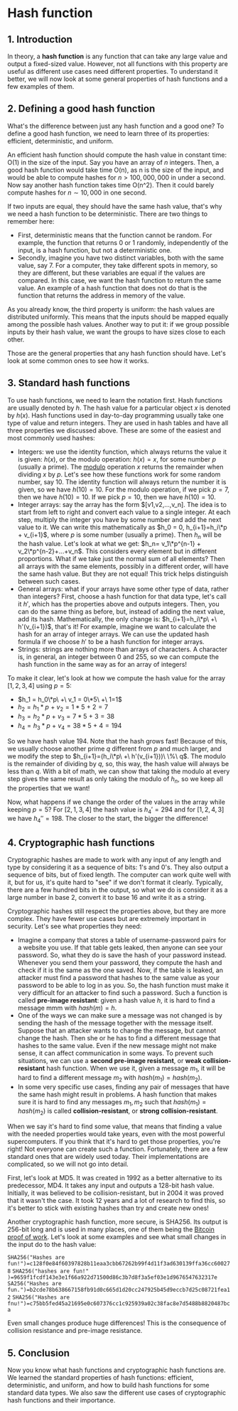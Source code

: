 # Hash function

## 1. Introduction

In theory, a **hash function** is any function that can take any large value and output a fixed-sized value. However, not all functions with this property are useful as different use cases need different properties. To understand it better, we will now look at some general properties of hash functions and a few examples of them.

## 2. Defining a good hash function

What's the difference between just any hash function and a good one? To define a good hash function, we need to learn three of its properties: efficient, deterministic, and uniform.

An efficient hash function should compute the hash value in constant time: O(1) in the size of the input. Say you have an array of $n$ integers. Then, a good hash function would take time O(n), as n is the size of the input, and would be able to compute hashes for $n>100,000,000$ in under a second. Now say another hash function takes time O(n^2). Then it could barely compute hashes for $n∼10,000$ in one second.

If two inputs are equal, they should have the same hash value, that's why we need a hash function to be deterministic. There are two things to remember here:

- First, deterministic means that the function cannot be random. For example, the function that returns 0 or 1 randomly, independently of the input, is a hash function, but not a deterministic one.
- Secondly, imagine you have two distinct variables, both with the same value, say 7. For a computer, they take different spots in memory, so they are different, but these variables are equal if the values are compared. In this case, we want the hash function to return the same value. An example of a hash function that does not do that is the function that returns the address in memory of the value.

As you already know, the third property is uniform: the hash values are distributed uniformly. This means that the inputs should be mapped equally among the possible hash values. Another way to put it: if we group possible inputs by their hash value, we want the groups to have sizes close to each other.

Those are the general properties that any hash function should have. Let's look at some common ones to see how it works.

## 3. Standard hash functions

To use hash functions, we need to learn the notation first. Hash functions are usually denoted by $h$. The hash value for a particular object $x$ is denoted by $h(x)$. Hash functions used in day-to-day programming usually take one type of value and return integers. They are used in hash tables and have all three properties we discussed above. These are some of the easiest and most commonly used hashes:

- Integers: we use the identity function, which always returns the value it is given: $h(x)$, or the modulo operation: $h(x)=x % p$, for some number $p$ (usually a prime). The [modulo](https://en.wikipedia.org/wiki/Modulo_operation) operation $x % p$ returns the remainder when dividing $x$ by $p$. Let's see how these functions work for some random number, say 10. The identity function will always return the number it is given, so we have $h(10)=10$. For the modulo operation, if we pick $p=7$, then we have $h(10)=10 % 7=3$. If we pick $p=10$, then we have $h(10)=10 % 10=0$.
- Integer arrays: say the array has the form $[v1,v2,...,v_n]. The idea is to start from left to right and convert each value to a single integer. At each step, multiply the integer you have by some number and add the next value to it. We can write this mathematically as $h_0 = 0, h_{i+1}=h_i\*p + v_{i+1}$, where $p$ is some number (usually a prime). Then $h_n$ will be the hash value. Let's look at what we get: $h_n= v_1\*p^{n-1} + v_2\*p^{n-2}+...+v_n$. This considers every element but in different proportions. What if we take just the normal sum of all elements? Then all arrays with the same elements, possibly in a different order, will have the same hash value. But they are not equal! This trick helps distinguish between such cases.
- General arrays: what if your arrays have some other type of data, rather than integers? First, choose a hash function for that data type, let's call it $h'$, which has the properties above and outputs integers. Then, you can do the same thing as before, but, instead of adding the next value, add its hash. Mathematically, the only change is: $h_{i+1}=h_i\*p\ +\ h'(v_{i+1})$, that's it! For example, imagine we want to calculate the hash for an array of integer arrays. We can use the updated hash formula if we choose $h'$ to be a hash function for integer arrays.
- Strings: strings are nothing more than arrays of characters. A character is, in general, an integer between 0 and 255, so we can compute the hash function in the same way as for an array of integers!

To make it clear, let's look at how we compute the hash value for the array $[1, 2, 3, 4]$ using $p = 5$:

- $h_1 = h_0\*p\ +\ v_1 = 0\*5\ +\ 1=1$
- $h_2 = h_1*p\ +\ v_2 = 1*5\ +\ 2=7$
- $h_3 = h_2*p\ +\ v_3 = 7*5\ +\ 3=38$
- $h_4 = h_3*p\ +\ v_4 = 38*5\ +\ 4=194$

So we have hash value $194$. Note that the hash grows fast! Because of this, we usually choose another prime $q$ different from $p$ and much larger, and we modify the step to $h_{i+1}=(h_i\*p\ +\ h'(v_{i+1}))\ \%\ q$. The modulo is the remainder of dividing by $q$, so, this way, the hash value will always be less than $q$. With a bit of math, we can show that taking the modulo at every step gives the same result as only taking the modulo of $h_n$, so we keep all the properties that we want!

Now, what happens if we change the order of the values in the array while keeping $p=5$? For $[2,1,3,4]$ the hash value is $h_4' = 294$ and for $[1, 2, 4, 3]$ we have $h_4''=198$. The closer to the start, the bigger the difference!

## 4. Cryptographic hash functions

Cryptographic hashes are made to work with any input of any length and type by considering it as a sequence of bits: 1's and 0's. They also output a sequence of bits, but of fixed length. The computer can work quite well with it, but for us, it's quite hard to "see" if we don't format it clearly. Typically, there are a few hundred bits in the output, so what we do is consider it as a large number in base 2, convert it to base 16 and write it as a string.

Cryptographic hashes still respect the properties above, but they are more complex. They have fewer use cases but are extremely important in security. Let's see what properties they need:

- Imagine a company that stores a table of username-password pairs for a website you use. If that table gets leaked, then anyone can see your password. So, what they do is save the hash of your password instead. Whenever you send them your password, they compute the hash and check if it is the same as the one saved. Now, if the table is leaked, an attacker must find a password that hashes to the same value as your password to be able to log in as you. So, the hash function must make it very difficult for an attacker to find such a password. Such a function is called **pre-image resistant**: given a hash value $h$, it is hard to find a message mmm with $hash(m) = h$.
- One of the ways we can make sure a message was not changed is by sending the hash of the message together with the message itself. Suppose that an attacker wants to change the message, but cannot change the hash. Then she or he has to find a different message that hashes to the same value. Even if the new message might not make sense, it can affect communication in some ways. To prevent such situations, we can use a **second pre-image resistant**, or **weak collision-resistant** hash function. When we use it, given a message $m_1$, it will be hard to find a different message $m_2$ with $hash(m_1) = hash(m_2)$.
- In some very specific use cases, finding any pair of messages that have the same hash might result in problems. A hash function that makes sure it is hard to find any messages $m_1, m_2$ such that $hash(m_1) = hash(m_2)$ is called **collision-resistant**, or **strong collision-resistant**.

When we say it's hard to find some value, that means that finding a value with the needed properties would take years, even with the most powerful supercomputers. If you think that it's hard to get those properties, you're right! Not everyone can create such a function. Fortunately, there are a few standard ones that are widely used today. Their implementations are complicated, so we will not go into detail.

First, let's look at MD5. It was created in 1992 as a better alternative to its predecessor, MD4. It takes any input and outputs a 128-bit hash value. Initially, it was believed to be collision-resistant, but in 2004 it was proved that it wasn't the case. It took 12 years and a lot of research to find this, so it's better to stick with existing hashes than try and create new ones!

Another cryptographic hash function, more secure, is SHA256. Its output is 256-bit long and is used in many places, one of them being the [Bitcoin proof of work](https://en.bitcoin.it/wiki/Proof_of_work). Let's look at some examples and see what small changes in the input do to the hash value:

`SHA256("Hashes are fun!")=c128f0e84f60397828b11eaa3cbb67262b99f4d11f3ad630139ffa36cc600278`
`SHA256("hashes are fun!" )=9659f1fcdf143e3e1f66a922d71500d86c3b7d8f3a5ef03e1d9676547632317e`
`SA256("Hashes are fun.")=b2cde78b638667158fb91d0c665d1d20cc247925b45d9eccb7d25c08721fea12`
`SHA256("Hashes are fnu!")=c75bb5fed45a21695e0c607376cc1c925939a02c38fac8e7d5488b8820487bca`

Even small changes produce huge differences! This is the consequence of collision resistance and pre-image resistance.

## 5. Conclusion

Now you know what hash functions and cryptographic hash functions are. We learned the standard properties of hash functions: efficient, deterministic, and uniform, and how to build hash functions for some standard data types. We also saw the different use cases of cryptographic hash functions and their importance.
